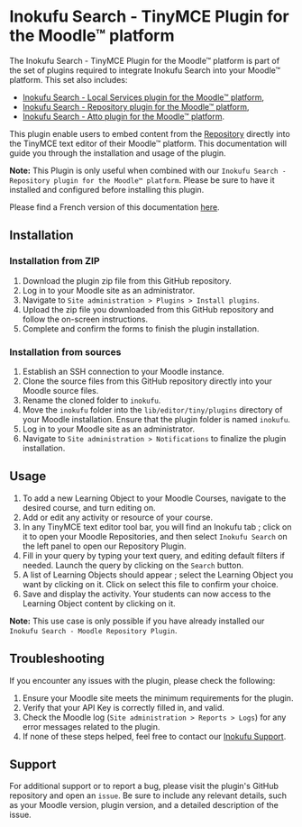 Inokufu Search - TinyMCE Plugin for the Moodle™ platform
=================================

The Inokufu Search - TinyMCE Plugin for the Moodle™ platform is part of the set of plugins required to integrate Inokufu Search into your Moodle™ platform. 
This set also includes:
- [Inokufu Search - Local Services plugin for the Moodle™ platform](https://github.com/inokufu/moodle-local_inokufu), 
- [Inokufu Search - Repository plugin for the Moodle™ platform](https://github.com/inokufu/moodle-repository_inokufu), 
- [Inokufu Search - Atto plugin for the Moodle™ platform](https://github.com/inokufu/moodle-atto_inokufu). 

This plugin enable users to embed content from the [Repository](https://github.com/inokufu/moodle-repository_inokufu) directly into the TinyMCE text editor of their Moodle™ platform.
This documentation will guide you through the installation and usage of the plugin.

**Note:** This Plugin is only useful when combined with our `Inokufu Search - Repository plugin for the Moodle™ platform`. Please be sure to have it installed and configured before installing this plugin.

Please find a French version of this documentation [here](./README.fr.md).

## Installation

### Installation from ZIP
1. Download the plugin zip file from this GitHub repository.
2. Log in to your Moodle site as an administrator.
3. Navigate to `Site administration > Plugins > Install plugins`.
4. Upload the zip file you downloaded from this GitHub repository and follow the on-screen instructions.
5. Complete and confirm the forms to finish the plugin installation.

### Installation from sources
1. Establish an SSH connection to your Moodle instance.
2. Clone the source files from this GitHub repository directly into your Moodle source files.
3. Rename the cloned folder to `inokufu`.
4. Move the `inokufu` folder into the `lib/editor/tiny/plugins` directory of your Moodle installation. Ensure that the plugin folder is named `inokufu`.
5. Log in to your Moodle site as an administrator.
6. Navigate to `Site administration > Notifications` to finalize the plugin installation.

## Usage
1. To add a new Learning Object to your Moodle Courses, navigate to the desired course, and turn editing on.
2. Add or edit any activity or resource of your course.
3. In any TinyMCE text editor tool bar, you will find an Inokufu tab ; click on it to open your Moodle Repositories, and then select `Inokufu Search` on the left panel to open our Repository Plugin. 
4. Fill in your query by typing your text query, and editing default filters if needed. Launch the query by clicking on the `Search` button.
5. A list of Learning Objects should appear ; select the Learning Object you want by clicking on it. Click on select this file to confirm your choice.
6. Save and display the activity. Your students can now access to the Learning Object content by clicking on it.

**Note:** This use case is only possible if you have already installed our `Inokufu Search - Moodle Repository Plugin`.

## Troubleshooting
If you encounter any issues with the plugin, please check the following:
1. Ensure your Moodle site meets the minimum requirements for the plugin.
2. Verify that your API Key is correctly filled in, and valid.
3. Check the Moodle log (`Site administration > Reports > Logs`) for any error messages related to the plugin.
4. If none of these steps helped, feel free to contact our [Inokufu Support](https://support.inokufu.com/).

## Support
For additional support or to report a bug, please visit the plugin's GitHub repository and open an `issue`. Be sure to include any relevant details, such as your Moodle version, plugin version, and a detailed description of the issue.

